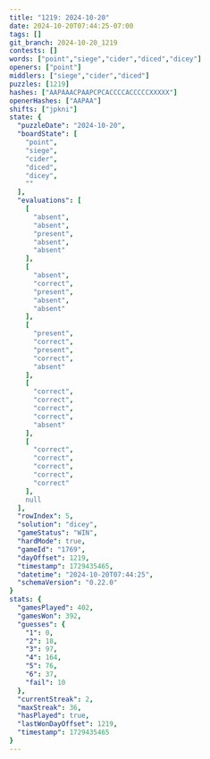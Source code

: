 ```yaml
---
title: "1219: 2024-10-20"
date: 2024-10-20T07:44:25-07:00
tags: []
git_branch: 2024-10-20_1219
contests: []
words: ["point","siege","cider","diced","dicey"]
openers: ["point"]
middlers: ["siege","cider","diced"]
puzzles: [1219]
hashes: ["AAPAAACPAAPCPCACCCCACCCCCXXXXX"]
openerHashes: ["AAPAA"]
shifts: ["jpkni"]
state: {
  "puzzleDate": "2024-10-20",
  "boardState": [
    "point",
    "siege",
    "cider",
    "diced",
    "dicey",
    ""
  ],
  "evaluations": [
    [
      "absent",
      "absent",
      "present",
      "absent",
      "absent"
    ],
    [
      "absent",
      "correct",
      "present",
      "absent",
      "absent"
    ],
    [
      "present",
      "correct",
      "present",
      "correct",
      "absent"
    ],
    [
      "correct",
      "correct",
      "correct",
      "correct",
      "absent"
    ],
    [
      "correct",
      "correct",
      "correct",
      "correct",
      "correct"
    ],
    null
  ],
  "rowIndex": 5,
  "solution": "dicey",
  "gameStatus": "WIN",
  "hardMode": true,
  "gameId": "1769",
  "dayOffset": 1219,
  "timestamp": 1729435465,
  "datetime": "2024-10-20T07:44:25",
  "schemaVersion": "0.22.0"
}
stats: {
  "gamesPlayed": 402,
  "gamesWon": 392,
  "guesses": {
    "1": 0,
    "2": 18,
    "3": 97,
    "4": 164,
    "5": 76,
    "6": 37,
    "fail": 10
  },
  "currentStreak": 2,
  "maxStreak": 36,
  "hasPlayed": true,
  "lastWonDayOffset": 1219,
  "timestamp": 1729435465
}
---
```

<!-- more -->
